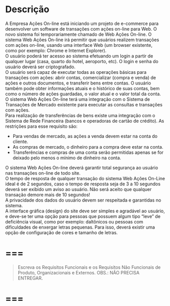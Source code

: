 # Descrição 
A Empresa Ações On-line está iniciando um projeto de e-commerce para
desenvolver um software de transações com ações on-line para Web. O novo
sistema foi temporariamente chamado de Web Ações On-line.
O sistema Web Ações On-line irá permitir que usuários realizem transações
com ações on-line, usando uma interface Web (um browser existente, como por
exemplo: Chrome e Internet Explorer).  
O usuário poderá ter acesso ao sistema efetuando um login a partir de
qualquer lugar (casa, quarto do hotel, aeroporto, etc). O login e senha do usuário
deverá ser criptografado.  
O usuário será capaz de executar todas as operações básicas para
transações com ações: abrir contas, comercializar (compra e venda) de ações e
outros documentos, e transferir bens entre contas. O usuário também pode obter
informações atuais e o histórico de suas contas, bem como o número de ações
guardadas, o valor atual e o valor total da conta.  
O sistema Web Ações On-line terá uma integração com o Sistema de
Transações de Mercado existente para executar as consultas e transações com
ações.  
Para realização de transferências de bens existe uma integração com o
Sistema de Rede Financeira (bancos e operadoras de cartão de crédito). As
restrições para esse requisito são:
- Para vendas de mercado, as ações a venda devem estar na conta do cliente.
- As compras de mercado, o dinheiro para a compra deve estar na conta.
- Transferências e compras de uma conta serão permitidas apenas se for deixado
  pelo menos o mínimo de dinheiro na conta.  

O sistema Web Ações On-line deverá garantir total segurança ao usuário nas
transações on-line de todo site.  
O tempo de resposta de qualquer transação do sistema Web Ações On-Line
ideal é de 2 segundos, caso o tempo de resposta seja de 3 a 10 segundos deverá
ser exibido um aviso ao usuário. Não será aceito que qualquer transação demore mais de 10 segundos!  
A privacidade dos dados do usuário devem ser respeitada e garantidas no sistema.  
A interface gráfica (design) do site deve ser simples e agradável ao usuário, 
e deve-se ter uma opção para pessoas que possuem algum tipo “leve” de deficiência visual, como por exemplo: 
daltônicos ou pessoas com dificuldades de enxergar letras pequenas. 
Para isso, deverá existir uma opção de configuração de cores e tamanho de letras.


===
===
> Escreva os Requisitos Funcionais e os Requisitos Não Funcionais de Produto, Organizacionais e Externos.
> OBS.: NÃO PRECISA ENTREGAR.

===
===
